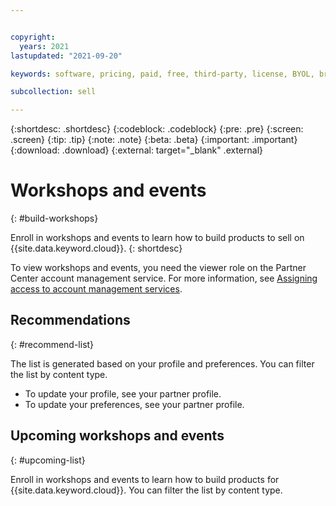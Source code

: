 ```yaml
---


copyright:
  years: 2021
lastupdated: "2021-09-20"

keywords: software, pricing, paid, free, third-party, license, BYOL, bring your own license

subcollection: sell

---
```


{:shortdesc: .shortdesc}
{:codeblock: .codeblock}
{:pre: .pre}
{:screen: .screen}
{:tip: .tip}
{:note: .note}
{:beta: .beta}
{:important: .important}
{:download: .download}
{:external: target="_blank" .external}

# Workshops and events
{: #build-workshops}

Enroll in workshops and events to learn how to build products to sell on {{site.data.keyword.cloud}}.
{: shortdesc}

To view workshops and events, you need the viewer role on the Partner Center account management service. For more information, see [Assigning access to account management services](/docs/account?topic=account-account-services#account-management-actions-roles). 

## Recommendations
{: #recommend-list}

The list is generated based on your profile and preferences. You can filter the list by content type.
* To update your profile, see your partner profile.
* To update your preferences, see your partner profile.

## Upcoming workshops and events
{: #upcoming-list}

Enroll in workshops and events to learn how to build products for {{site.data.keyword.cloud}}. You can filter the list by content type.

